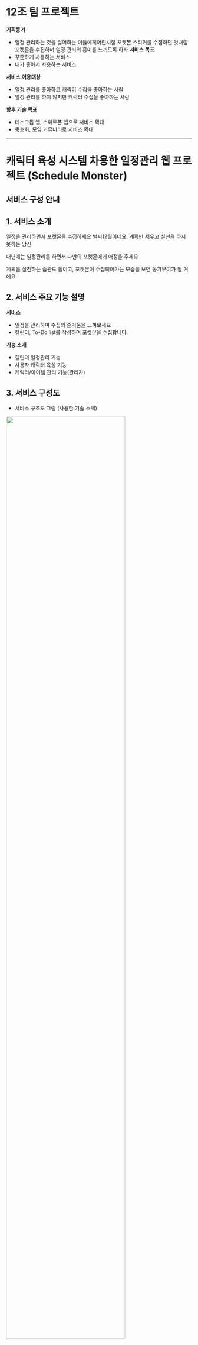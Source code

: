# 12조 팀 프로젝트
**기획동기**
- 일정 관리하는 것을 싫어하는 이들에게어린시절 포켓몬 스티커를 수집하던 것처럼 포켓몬을 수집하며 일정 관리의 흥미를 느끼도록 하자
**서비스 목표**
- 꾸준하게 사용하는 서비스
- 내가 좋아서 사용하는 서비스

**서비스 이용대상**
- 일정 관리를 좋아하고 캐릭터 수집을 좋아하는 사람
- 일정 관리를 하지 않지만 캐릭터 수집을 좋아하는 사람

**향후 기술 목표**
- 데스크톱 앱, 스마트폰 앱으로 서비스 확대
- 동호회, 모임 커뮤니티로 서비스 확대

<hr />

# 캐릭터 육성 시스템 차용한 일정관리 웹 프로젝트 (Schedule Monster)



## 서비스 구성 안내

## 1. 서비스 소개
일정을 관리하면서 포켓몬을 수집하세요
벌써12월이네요. 
계획만 세우고 실천을 하지 못하는 당신.

내년에는 일정관리를 하면서 
나만의 포켓몬에게 애정을 주세요

계획을 실천하는 습관도 들이고, 
포켓몬이 수집되어가는 모습을 보면 
동기부여가 될 거에요

## 2. 서비스 주요 기능 설명
**서비스**
- 일정을 관리하며 수집의 즐거움을 느껴보세요
- 캘린더, To-Do list를 작성하며 포켓몬을 수집합니다.

**기능 소개**
- 캘린더 일정관리 기능
- 사용자 캐릭터 육성 기능 
- 캐릭터/아이템 관리 기능(관리자)



## 3. 서비스 구성도

- 서비스 구조도 그림 (사용한 기술 스택)
<img src = "/uploads/97d91de19ecaa1ef1495aa0c1af8d644/image.png" width="80%" height="80%">

- 와이어프레임 : [와이어프레임 바로가기](https://mirage-cardboard-868.notion.site/DB-d011b31d832a45258fd8343f303a8a85)

- API 명세서 : [API 명세서 바로가기](https://mirage-cardboard-868.notion.site/API-6605e3921b154407a3179673937b2b1d)

- DB 모델링 : [DB 스키마 바로가기](https://mirage-cardboard-868.notion.site/DB-d011b31d832a45258fd8343f303a8a85)
<img src = "/uploads/ef4c718f6b119fcac310887e499151e3/image.png" width="80%" height="80%">

## 4. 프로젝트 팀원 역할 분담

|  이름  |           담당 업무           |  이름  |           담당 업무           |
| :----: | :---------------------------: | :----: | :---------------------------: |
| 유상우 | 팀장 / 백엔드 / 캘린더, 유저  | 김민경 |   프론트엔드 / 캐릭터 관리    |
| 채유진 | 백엔드 / 캐릭터, 아이템, 상점 | 김현율 |   프론트엔드 / 일정(캘린더)   |
|        |                               | 박지찬 |      프론트엔드 / 관리자      |
|        |                               | 신연주 | 프론트엔드 / 메인화면, 로그인 |
|        |                               |        |                               |

**멤버별 responsibility**

1. 유상우 : 팀장/백엔드 담당

- 기획 단계: 구체적인 설계와 지표에 따른 프로젝트 제안서 작성
- 개발 단계: 팀원간의 일정 등 조율 + 백엔드 개발
- 수정 단계: 기획, 스크럼 진행, 코치님 피드백 반영해서 수정, 발표 준비
- 담당업무 : 
로그인/ 사용자 관리 서비스, 스케줄 관리 서비스, 캘린더 관리 서비스, 캘린더 공유 서비스, 서버 구축(nginx, pm2, gcp 등)

2. 채유진: 백엔드 담당

- 기획 단계: DB 스키마 설계, API 명세서 초안 작성
- 개발 단계: 백엔드 Issue 정리, 캐릭터, 아이템 관련 API 개발
- 수정 단계: 피드백 반영해서 백엔드 설계 수정
- 담당업무 :
캐릭터/아이템 관련 서비스, 사용자 캐릭터 수집 서비스, 사용자 아이템 수집 서비스, 서버 구축(nginx, pm2, gcp 등)

3.  김민경 : 프론트엔드 담당

- 기획 단계: 캐릭터 관련 와이어프레임 작성
- 개발 단계: 팀원간의 일정 등 조율 + 프론트 개발
- 수정 단계: 스크럼 진행, 코치님 피드백 반영해서 수정
- 담당업무 :
아이템 구매 페이지, 상점 페이지, 보유 아이템 사용 페이지, 캐릭터 프로필  페이지, 전체 도감 페이지

4. 김현율 : 프론트엔드 담당
- 기획 단계: 일정 캘린더 관련 와이어프레임 작성
- 개발 단계: 팀원간의 일정 등 조율 + 프론트 개발
- 수정 단계: 기획, 스크럼 진행, 코치님 피드백 반영해서 수정
- 캘린더 제작
- 담당 업무: 캘린더 페이지, 일정/할 일 관련 UI

5. 박지찬 : 프론트엔드 담당
- 기획 단계: 관리자 페이지 관련 와이어프레임 작성
- 개발 단계: 관리자 페이지 관련 프론트 개발
- 수정 단계: 기획, 스크럼 진행, 코치님 피드백 반영해서 수정
- 담당업무 :
관리자 페이지, 
아이템/도감/카테고리 정보 페이지, 유저 조회 및 삭제 페이지

6. 신연주 : 프론트엔드 담당
- 기획 단계: 메인화면, 로그인 관련 와이어 프레임 개발
- 개발 단계: 메인화면, 로그인 페이지 프론트 개발
- 수정 단계: 기획, 스크럼 진행, 코치님 피드백 반영해서 수정
- 담당업무 : 
로그인/회원가입 페이지, 사용자 정보 수정 페이지, 서비스(마이페이지) 페이지, 메인화면 페이지, 캘린더 공유 서비스 페이지


## 5. 실행 방법
#### 백엔드 : 실행 방법
```bash
0. cd app
1. yarn install     ## node package 설치
2. yarn start    ## 실행
2-2.yarn build    ## 빌드
```

#### 백엔드 : 실행 방법
```bash
0. cd server
1. yarn install     ## node package 설치
2. yarn dev    ## 실행

```

## 6. env 설정파일
#### 프론트 .env 파일 설정 예시
```bash
REACT_APP_API_KEY='AsweSyBiU12ojjkZHUp-Pt9VuoNmkLN6kidT1'
REACT_APP_CLOUD_DB='http://kdt-sw3-team12.elicecoding.com'
GENERATE_SOURCEMAP = false
```

#### 백엔드 .env 파일 설정 예시
```bash
MONGODB_URI = 'mongodb://localhost:27017/scheduleMonster'
PORT = 5000
JWT_SECRET_KEY='SceduleMonster'
REACT_APP_API_KEY='{구글캘린더 연동을 위한 키}'
SMTPID='{이메일 인증을 위한 SMTPID}'
SMTPPW='{이메일 인증을 위한 Password}'
```

### 6. 데모 영상

<details><summary>메인 페이지</summary>
##### 신연주
</details>

<details><summary>마이페이지</summary>
##### 신연주
</details>

<details><summary>캘린더 페이지</summary>
##### 김현율
![ezgif.com-gif-maker__1_](/uploads/5c2eb3f8e9cfab1621519bb0f9711cb2/ezgif.com-gif-maker__1_.gif)
</details>

<details><summary>캐릭터 페이지</summary>
##### 김민경
</details>

<details><summary>상점 페이지</summary>
##### 김민경
</details>

<details><summary>수집/도감 페이지</summary>
##### 박지찬
</details>

<details><summary>관리자 페이지</summary>
##### 박지찬
</details>

<br />


## 7. 버전

- 프로젝트의 버전 (1.0.0)

## 8. FAQ

- 자주 받는 질문 정리
- 예시) 이 서비스는 어떻게 실행하면 되나요?
  - git clone을 하신 후 아래 커맨드를 입력하시면 됩니다. ~~~
